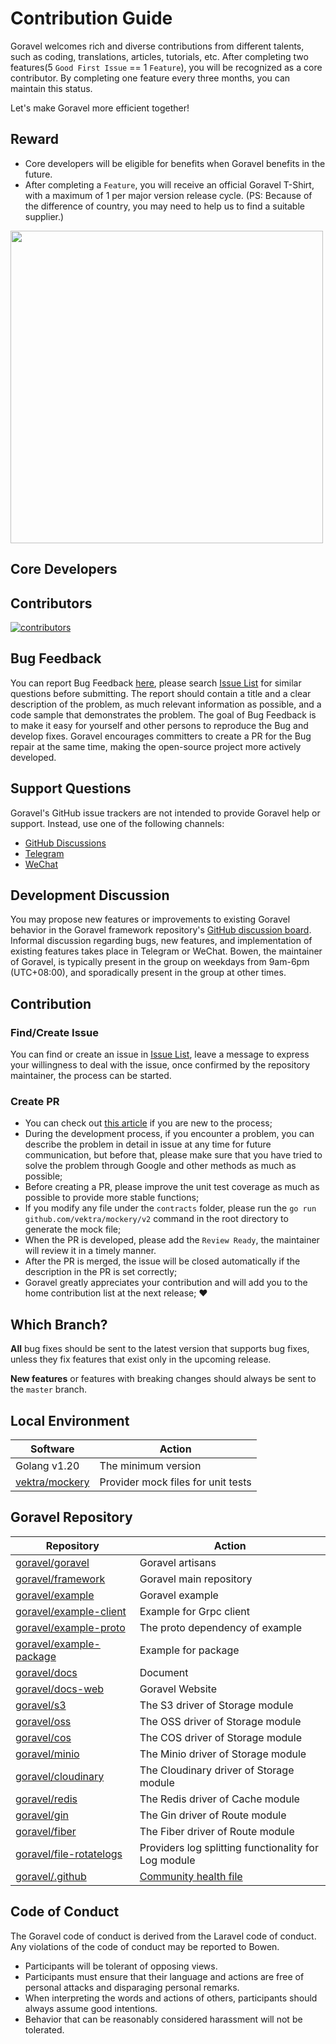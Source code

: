 <script setup>
import { VPTeamMembers } from 'vitepress/theme';

const core_developers = [
  {
    avatar: 'https://github.com/hwbrzzl.png',
    name: 'Wenbo Han',
    title: 'Creator',
    links: [
      { icon: 'github', link: 'https://github.com/hwbrzzl' }
    ]
  },
  {
    avatar: 'https://github.com/devhaozi.png',
    name: '耗子',
    title: 'Developer',
    links: [
      { icon: 'github', link: 'https://github.com/DevHaoZi' }
    ]
  },
  {
    avatar: 'https://github.com/kkumar-gcc.png',
    name: 'krishan kumar',
    title: 'Developer',
    links: [
      { icon: 'github', link: 'https://github.com/kkumar-gcc' }
    ]
  },
  {
    avatar: 'https://github.com/almas1992.png',
    name: 'ALMAS',
    title: 'Developer',
    links: [
      { icon: 'github', link: 'https://github.com/almas1992' }
    ]
  }
];
</script>

# Contribution Guide

Goravel welcomes rich and diverse contributions from different talents, such as coding, translations, articles,
tutorials, etc. After completing two features(5 `Good First Issue` == 1 `Feature`), you will be recognized as a core
contributor. By completing one feature every three months, you can maintain this status.

Let's make Goravel more efficient together!

## Reward

- Core developers will be eligible for benefits when Goravel benefits in the future.
- After completing a `Feature`, you will receive an official Goravel T-Shirt, with a maximum of 1 per major version
  release cycle. (PS: Because of the difference of country, you may need to help us to find a suitable supplier.)

<p align="left"><img src="/t-shirt.jpg" width="500"></p>

## Core Developers

<VPTeamMembers size="small" :members="core_developers" />

## Contributors

<a href="https://github.com/goravel/framework/graphs/contributors">
  <img alt="contributors" src="https://contrib.rocks/image?repo=goravel/framework"/>
</a>

## Bug Feedback

You can report Bug
Feedback [here](https://github.com/goravel/goravel/issues/new?assignees=&labels=%E2%98%A2%EF%B8%8F+Bug%2Cbug&projects=&template=bug_report.yml&title=%F0%9F%90%9B+%5BBug%5D+),
please search [Issue List](https://github.com/goravel/goravel/issues?q=is%3Aissue) for similar questions before
submitting. The report should contain a title and a clear description of the problem, as much relevant information as
possible, and a code sample that demonstrates the problem. The goal of Bug Feedback is to make it easy for yourself and
other persons to reproduce the Bug and develop fixes. Goravel encourages committers to create a PR for the Bug repair at
the same time, making the open-source project more actively developed.

## Support Questions

Goravel's GitHub issue trackers are not intended to provide Goravel help or support. Instead, use one of the following
channels:

- [GitHub Discussions](https://github.com/goravel/goravel/discussions)
- [Telegram](https://github.com/goravel/goravel/tree/master#group)
- [WeChat](https://github.com/goravel/goravel/blob/master/README_zh.md#%E7%BE%A4%E7%BB%84)

## Development Discussion

You may propose new features or improvements to existing Goravel behavior in the Goravel framework
repository's [GitHub discussion board](https://github.com/goravel/goravel/discussions). Informal discussion regarding
bugs, new features, and implementation of existing features takes place in Telegram or WeChat. Bowen, the maintainer of
Goravel, is typically present in the group on weekdays from 9am-6pm (UTC+08:00), and sporadically present in the group
at other times.

## Contribution

### Find/Create Issue

You can find or create an issue in [Issue List](https://github.com/goravel/goravel/issues), leave a message to express
your willingness to deal with the issue, once confirmed by the repository maintainer, the process can be started.

### Create PR

- You can check out [this article](https://docs.github.com/en/get-started/quickstart/contributing-to-projects) if you
  are new to the process;
- During the development process, if you encounter a problem, you can describe the problem in detail in issue at any
  time for future communication, but before that, please make sure that you have tried to solve the problem through
  Google and other methods as much as possible;
- Before creating a PR, please improve the unit test coverage as much as possible to provide more stable functions;
- If you modify any file under the `contracts` folder, please run the `go run github.com/vektra/mockery/v2` command in
  the root directory to generate the mock file;
- When the PR is developed, please add the `Review Ready`, the maintainer will review it in a timely manner.
- After the PR is merged, the issue will be closed automatically if the description in the PR is set correctly;
- Goravel greatly appreciates your contribution and will add you to the home contribution list at the next release; ❤️

## Which Branch?

**All** bug fixes should be sent to the latest version that supports bug fixes, unless they fix features that exist only
in the upcoming release.

**New features** or features with breaking changes should always be sent to the `master` branch.

## Local Environment

| Software                                            | Action                             |
| --------------------------------------------------- | ---------------------------------- |
| Golang v1.20                                        | The minimum version                |
| [vektra/mockery](https://github.com/vektra/mockery) | Provider mock files for unit tests |

## Goravel Repository

| Repository                                                            | Action                                                                                                                                                     |
| --------------------------------------------------------------------- | ---------------------------------------------------------------------------------------------------------------------------------------------------------- |
| [goravel/goravel](https://github.com/goravel/goravel)                 | Goravel artisans                                                                                                                                           |
| [goravel/framework](https://github.com/goravel/framework)             | Goravel main repository                                                                                                                                    |
| [goravel/example](https://github.com/goravel/example)                 | Goravel example                                                                                                                                            |
| [goravel/example-client](https://github.com/goravel/example-client)   | Example for Grpc client                                                                                                                                    |
| [goravel/example-proto](https://github.com/goravel/example-proto)     | The proto dependency of example                                                                                                                            |
| [goravel/example-package](https://github.com/goravel/example-package) | Example for package                                                                                                                                        |
| [goravel/docs](https://github.com/goravel/docs)                       | Document                                                                                                                                                   |
| [goravel/docs-web](https://github.com/goravel/docs-web)               | Goravel Website                                                                                                                                            |
| [goravel/s3](https://github.com/goravel/s3)                           | The S3 driver of Storage module                                                                                                                            |
| [goravel/oss](https://github.com/goravel/oss)                         | The OSS driver of Storage module                                                                                                                           |
| [goravel/cos](https://github.com/goravel/cos)                         | The COS driver of Storage module                                                                                                                           |
| [goravel/minio](https://github.com/goravel/minio)                     | The Minio driver of Storage module                                                                                                                         |
| [goravel/cloudinary](https://github.com/goravel/cloudinary)           | The Cloudinary driver of Storage module                                                                                                                    |
| [goravel/redis](https://github.com/goravel/redis)                     | The Redis driver of Cache module                                                                                                                           |
| [goravel/gin](https://github.com/goravel/gin)                         | The Gin driver of Route module                                                                                                                             |
| [goravel/fiber](https://github.com/goravel/fiber)                     | The Fiber driver of Route module                                                                                                                           |
| [goravel/file-rotatelogs](https://github.com/goravel/file-rotatelogs) | Providers log splitting functionality for Log module                                                                                                       |
| [goravel/.github](https://github.com/goravel/.github)                 | [Community health file](https://docs.github.com/en/communities/setting-up-your-project-for-healthy-contributions/creating-a-default-community-health-file) |

## Code of Conduct

The Goravel code of conduct is derived from the Laravel code of conduct. Any violations of the code of conduct may be
reported to Bowen.

- Participants will be tolerant of opposing views.
- Participants must ensure that their language and actions are free of personal attacks and disparaging personal
  remarks.
- When interpreting the words and actions of others, participants should always assume good intentions.
- Behavior that can be reasonably considered harassment will not be tolerated.
